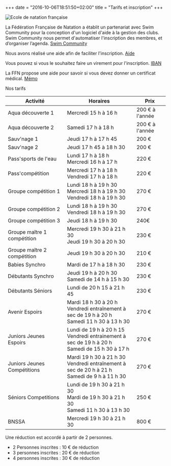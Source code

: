 +++
date = "2016-10-06T18:51:50+02:00"
title = "Tarifs et inscription"
+++

<img src="/img/partenariat_ffn.jpg" class="img-responsive img-center" alt="Ecole de natation française">

La Fédération Française de Natation a établit un partenariat avec Swim Community
pour la conception d'un logiciel d'aide à la gestion des clubs.
Swim Community nous permet d'automatiser l'inscription des membres, et
d’organiser l’agenda.
[Swim Community](https://cnpaysmornantais.swim-community.fr/Pages/Login.aspx)

Nous avons réalisé une aide afin de faciliter l'inscription.
[Aide](/pdf/inscription_CNPM.pdf)

Vous pouvez si vous le souhaitez faire un virement pour l'inscription.
[IBAN](/pdf/rib_cnpmornantais.pdf)

La FFN propose une aide pour savoir si vous devez donner un certificat médical.
[Mémo](/img/memo_certificat_medical.png)

Nos tarifs
<table class="table table-striped">
<thead>
<tr>
<th>Activité</th>
<th>Horaires</th>
<th>Prix</th>
</tr>
</thead>
<tbody>
<tr>
<td>Aqua découverte 1</td>
<td>Mercredi 15 h à 16 h</td>
<td>200 € à l'année</td>
</tr>
<tr>
<td>Aqua découverte 2</td>
<td>Samedi 17 h à 18 h</td>
<td>200 € à l'année</td>
</tr>
<tr>
<td>Sauv'nage 1</td>
<td>Jeudi 17 h à 17 h 45</td>
<td>200 €</td>
</tr>
<td>Sauv'nage 2</td>
<td>Jeudi 17 h 45 à 18 h 30</td>
<td>200 €</td>
</tr>
<tr>
<td>Pass'sports de l'eau</td>
<td>Lundi 17 h à 18 h </br>
Mercredi 16 h à 17 h</td>
<td>220 €</td>
</tr>
<tr>
<td>Pass'compétition</td>
<td>Mercredi 17 h à 18 h</br>
Vendredi 17 h à 18 h</td>
<td>220 €</td>
</tr>
<tr>
<td>Groupe compétition 1</td>
<td>Lundi 18 h à 19 h 30</br>
Mercredi 18 h à 19 h 30</br>
Vendredi 18 h à 19 h 30</td>
<td>270 €</td>
<tr>
<td>Groupe compétition 2</td>
<td>Lundi 18 h à 19 h 30</br>
Vendredi 18 h à 19 h 30</td>
<td>270 €</td>
<tr>
<td>Groupe compétition 3</td>
<td>Jeudi 18 h à 19 h 30</td>
<td>240€</td>
<tr>
<td>Groupe maître 1 compétition</td>
<td>Mercredi 19 h 30 à 21 h 30</br>
Jeudi 19 h 30 à 20 h 30</td>
<td>230 €</td>
</tr>
<tr>
<td>Groupe maître 2 compétition</td>
<td>Jeudi 19 h 30 à 20 h 30</td>
<td>210 €</td>
</tr>
<tr>
<td>Babies Synchro</td>
<td>Mardi de 17 h à 18 h 30</td>
<td>230 €</td>
<tr>
<td>Débutants Synchro</td>
<td>Jeudi 19 h à 20 h 30</br>
Samedi de 14 h à 15 h 30</td>
<td>230 €</td>
</tr>
<tr>
<td>Débutants Séniors</td>
<td>Lundi de 20 h 15 à 21 h 45</td>
<td>230 €</td>
</tr>
<tr>
<td>Avenir Espoirs</td>
<td> Mardi 18 h 30 à 20 h</br>
Vendredi entraînement à sec de 19 h à 20 h</br>
Samedi 11 h 30 à 13 h 30</td>
<td>270 €</td>
</tr>
<tr>
<td>Juniors Jeunes Espoirs</td>
<td>Lundi de 19 h à 20 h 15</br>
Vendredi entrainement à sec de 19 h à 20 h</br>
Samedi de 15 h 30 à 17 h</td>
<td>270 €</td>
</tr>
<tr>
<td>Juniors Jeunes Compétitions</td>
<td>Mardi 19 h 30 à 21 h 30</br>
Vendredi entraînement à sec de 20 h à 21 h</br>
Samedi de 9 h à 11 h 30</td>
<td>270 €</td>
</tr>
<tr>
<tr>
<td>Séniors Competitions</td>
<td>Lundi de 19 h 30 à 21 h 30</br>
Mardi de 19 h 30 à  21 h 30 </br>
Samedi 11 h 30 à 13 h 30</td>
<td>250 €</td>
</tr>
<tr>
<td>BNSSA</td>
<td>Mercredi 19 h 30 à 21 h 30</td>
<td>800 €</td>
</tr>
</tbody>
</table>

Une réduction est accordé à partir de 2 personnes.

* 2 Personnes inscrites : 10 € de réduction
* 3 personnes inscrites : 20 € de réduction
* 4 personnes inscrites : 30 € de réduction

